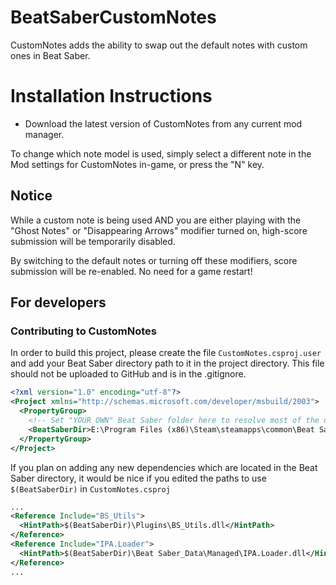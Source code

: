 # BeatSaberCustomNotes
CustomNotes adds the ability to swap out the default notes with custom ones in Beat Saber.

# Installation Instructions
* Download the latest version of CustomNotes from any current mod manager.

To change which note model is used, simply select a different note in the Mod settings for CustomNotes in-game, or press the "N" key.

## Notice
While a custom note is being used AND you are either playing with the "Ghost Notes" or "Disappearing Arrows" modifier turned on, high-score submission will be temporarily disabled.

By switching to the default notes or turning off these modifiers, score submission will be re-enabled. No need for a game restart!

## For developers

### Contributing to CustomNotes
In order to build this project, please create the file `CustomNotes.csproj.user` and add your Beat Saber directory path to it in the project directory.
This file should not be uploaded to GitHub and is in the .gitignore.

```xml
<?xml version="1.0" encoding="utf-8"?>
<Project xmlns="http://schemas.microsoft.com/developer/msbuild/2003">
  <PropertyGroup>
    <!-- Set "YOUR OWN" Beat Saber folder here to resolve most of the dependency paths! -->
    <BeatSaberDir>E:\Program Files (x86)\Steam\steamapps\common\Beat Saber</BeatSaberDir>
  </PropertyGroup>
</Project>
```

If you plan on adding any new dependencies which are located in the Beat Saber directory, it would be nice if you edited the paths to use `$(BeatSaberDir)` in `CustomNotes.csproj`

```xml
...
<Reference Include="BS_Utils">
  <HintPath>$(BeatSaberDir)\Plugins\BS_Utils.dll</HintPath>
</Reference>
<Reference Include="IPA.Loader">
  <HintPath>$(BeatSaberDir)\Beat Saber_Data\Managed\IPA.Loader.dll</HintPath>
</Reference>
...
```